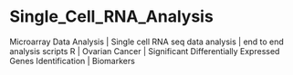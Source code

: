# Single_Cell_RNA_Analysis
Microarray Data Analysis | Single cell RNA seq data analysis | end to end analysis scripts R | Ovarian Cancer | Significant Differentially Expressed Genes Identification | Biomarkers
